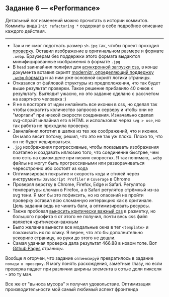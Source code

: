 ## Задание 6 — «Performance»

Детальный лог изменений можно прочитать в истории коммитов. Коммиты вида `Init refactoring *` содержат в себе подробное описание каждого действия.

---

* Так и не смог подогнать размер `sh.jpg` так, чтобы проект проходил [проверку](https://shri-performance.ru). Оставил изображение в оригинальном размере и формате `.webp`. Браузерам без поддержки этого формата выдаются минифицированные изображения в формате `.jpg`
* В `head` заинлайнил полифил для [асинхронной загрузки css](https://www.filamentgroup.com/lab/async-css.html), в конце документа вставил скрипт [modernizr, определяющий поддержку `.webp` формата](http://www.stucox.com/blog/using-webp-with-modernizr/) и за ним уже основной скрипт логики страницы.
* Отказался от файловой структуры из предположения, что так будет выше результат проверки. Такое решение прибавило 40 очков к результату. Выглядит ужасно, но это задание сделано с рассчетом на азартного человека :)
* Я не в восторге от идеи инлайнить все иконки в css, но сделал так чтобы сократить количество запросов к серверу и чтобы они не "моргали" при низкой скорости соединения. Изначально сделал svg-спрайт инлайнил его в HTML и использовал через `svg > use`, но так работа не проходила проверку.
* Заинлайнил логотип в шапке из тех же соображений, что и иконки. Он мало весит потому, решил, что это не так уж плохо. Плохо то, что он не будет кешироваться.
* `.jpg` изображения прогрессивные, чтобы показывать изображения поэтапно и создавать иллюзию того, что соединение быстрее, чем оно есть на самом деле при низких скоростях. Я так понимаю, `.webp` файлы не могут быть прогрессивными или разворачиваться чересстрочно ибо состоят из кода
* Оптимизировал покрытие и скорость кода и стилей через инструменты `JavaScript Profiler` и `Coverage` в Chrome 
* Проверял верстку в Chrome, Firefox, Edge и Safari. Регулятор температуры сломан в Firefox, а в Safari регулятор стрёмный из-за svg тени. Я мог бы это пофиксить, но из опасений не пройти проверку оставил всю сломанную интеракцию как в оригинале. Цель задания ведь не чинить баги, а оптимизировать ресурсы.
* Также пробовал [выносить критически важный css](https://github.com/addyosmani/critical) в разметку, но большого профита я от этого не получил, почти весь css файл является критически-важным
* Было желание вынести все модальные окна в тег `<template>` и показывать их по клику. Я верен, что это бы дополнительно ускорило страницу, но руки до этого не дошли.
* Самая удачная проверка дала результат 466.88 в новом топе. Вот [Github Pages](https://nikkypizza.github.io/shri2018-2-performance/) страницы.

Вообще я огорчен, что задание `оптимизируй` превратилось в задание `попади в проверку`. Я могу понять расхождения, заметные глазу, но если проверка падает при различии ширины элемента в сотые доли пикселя - это ту мач.

Все же от "выноса мусора" я получил удовольствие. Оптимизация производительности мой самый любимый аспект фронтенда